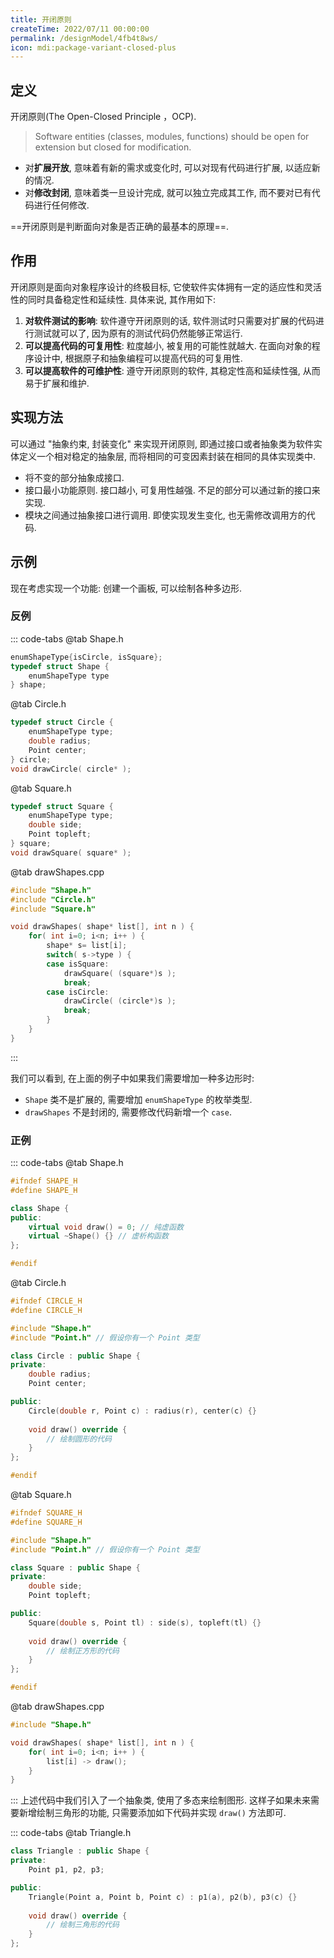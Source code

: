 ```yaml
---
title: 开闭原则
createTime: 2022/07/11 00:00:00
permalink: /designModel/4fb4t8ws/
icon: mdi:package-variant-closed-plus
---
```

## 定义
开闭原则(The Open-Closed Principle ，OCP).

> Software entities (classes, modules, functions) should be open for extension but closed for modification. 

- 对**扩展开放**, 意味着有新的需求或变化时, 可以对现有代码进行扩展, 以适应新的情况. 
- 对**修改封闭**, 意味着类一旦设计完成, 就可以独立完成其工作, 而不要对已有代码进行任何修改.

==开闭原则是判断面向对象是否正确的最基本的原理==.

## 作用
开闭原则是面向对象程序设计的终极目标, 它使软件实体拥有一定的适应性和灵活性的同时具备稳定性和延续性. 具体来说, 其作用如下:
1. **对软件测试的影响**: 软件遵守开闭原则的话, 软件测试时只需要对扩展的代码进行测试就可以了, 因为原有的测试代码仍然能够正常运行. 
2. **可以提高代码的可复用性**: 粒度越小, 被复用的可能性就越大. 在面向对象的程序设计中, 根据原子和抽象编程可以提高代码的可复用性. 
3. **可以提高软件的可维护性**: 遵守开闭原则的软件, 其稳定性高和延续性强, 从而易于扩展和维护. 

## 实现方法
可以通过 "抽象约束, 封装变化" 来实现开闭原则, 即通过接口或者抽象类为软件实体定义一个相对稳定的抽象层, 而将相同的可变因素封装在相同的具体实现类中. 
- 将不变的部分抽象成接口.
- 接口最小功能原则. 接口越小, 可复用性越强. 不足的部分可以通过新的接口来实现.
- 模块之间通过抽象接口进行调用. 即使实现发生变化, 也无需修改调用方的代码.

## 示例
现在考虑实现一个功能: 创建一个画板, 可以绘制各种多边形.

### 反例
::: code-tabs
@tab Shape.h
``` c++
enumShapeType{isCircle, isSquare};
typedef struct Shape {
	enumShapeType type
} shape;

```

@tab Circle.h
``` c++
typedef struct Circle {
	enumShapeType type;
	double radius;
	Point center;
} circle;
void drawCircle( circle* );
```

@tab Square.h
``` c++
typedef struct Square {
	enumShapeType type;
	double side;
	Point topleft;
} square;
void drawSquare( square* );
```

@tab drawShapes.cpp
``` c++
#include "Shape.h"
#include "Circle.h"
#include "Square.h"

void drawShapes( shape* list[], int n ) {
	for( int i=0; i<n; i++ ) {
		shape* s= list[i];
		switch( s->type ) {
		case isSquare:
			drawSquare( (square*)s );
			break;
		case isCircle:
			drawCircle( (circle*)s );
			break;
		}
	}
}
```
:::

我们可以看到, 在上面的例子中如果我们需要增加一种多边形时:
- `Shape` 类不是扩展的, 需要增加 `enumShapeType` 的枚举类型.
- `drawShapes` 不是封闭的, 需要修改代码新增一个 `case`.

### 正例
::: code-tabs
@tab Shape.h
``` c++
#ifndef SHAPE_H
#define SHAPE_H

class Shape {
public:
    virtual void draw() = 0; // 纯虚函数
    virtual ~Shape() {} // 虚析构函数
};

#endif
```

@tab Circle.h
``` c++
#ifndef CIRCLE_H
#define CIRCLE_H

#include "Shape.h"
#include "Point.h" // 假设你有一个 Point 类型

class Circle : public Shape {
private:
    double radius;
    Point center;

public:
    Circle(double r, Point c) : radius(r), center(c) {}
    
    void draw() override {
        // 绘制圆形的代码
    }
};

#endif
```

@tab Square.h
``` c++
#ifndef SQUARE_H
#define SQUARE_H

#include "Shape.h"
#include "Point.h" // 假设你有一个 Point 类型

class Square : public Shape {
private:
    double side;
    Point topleft;

public:
    Square(double s, Point tl) : side(s), topleft(tl) {}
    
    void draw() override {
        // 绘制正方形的代码
    }
};

#endif
```

@tab drawShapes.cpp
``` c++
#include "Shape.h"

void drawShapes( shape* list[], int n ) {
	for( int i=0; i<n; i++ ) {
		list[i] -> draw();
	}
}
```
:::
上述代码中我们引入了一个抽象类, 使用了多态来绘制图形. 这样子如果未来需要新增绘制三角形的功能, 只需要添加如下代码并实现 `draw()` 方法即可.

::: code-tabs
@tab Triangle.h
``` c++
class Triangle : public Shape {
private:
    Point p1, p2, p3;

public:
    Triangle(Point a, Point b, Point c) : p1(a), p2(b), p3(c) {}
    
    void draw() override {
        // 绘制三角形的代码
    }
};
```
